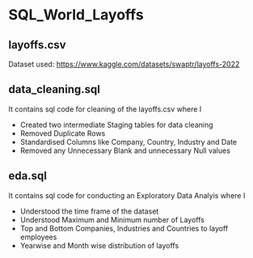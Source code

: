 # SQL_World_Layoffs

## layoffs.csv
Dataset used: https://www.kaggle.com/datasets/swaptr/layoffs-2022

## data_cleaning.sql
It contains sql code for cleaning of the layoffs.csv where I 
  - Created two intermediate Staging tables for data cleaning
  - Removed Duplicate Rows 
  - Standardised Columns like Company, Country, Industry and Date
  - Removed any Unnecessary Blank and unnecessary Null values

## eda.sql
It contains sql code for conducting an Exploratory Data Analyis where I
  - Understood the time frame of the dataset
  - Understood Maximum and Minimum number of Layoffs
  - Top and Bottom Companies, Industries and Countries to layoff employees
  - Yearwise and Month wise distribution of layoffs
